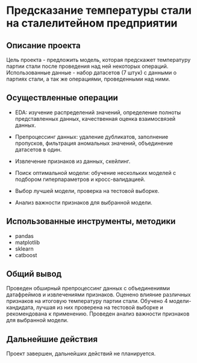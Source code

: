 # Предсказание температуры стали на сталелитейном предприятии

## Описание проекта

Цель проекта - предложить модель, которая предскажет температуру партии стали после проведения над ней некоторых операций. Использованные данные - набор датасетов (7 штук) с данными о партиях стали, а так же операциями, проведенными над ними.

## Осуществленные операции

* EDA: изучение распределений значений, определение полноты представленных данных, качественная оценка взаимосвязей данных.

* Препроцессинг данных: удаление дубликатов, заполнение пропусков, фильтрация аномальных значений, объединение датасетов в один.

* Извлечение признаков из данных, скейлинг.

* Поиск оптимальной модели: обучение нескольких моделей с подбором гиперпараметров и кросс-валидацией.

* Выбор лучшей модели, проверка на тестовой выборке.

* Анализ важности признаков для выбранной модели.

## Использованные инструменты, методики

* pandas
* matplotlib
* sklearn
* catboost

## Общий вывод

Проведен обширный препроцессинг данных с объединениями датафреймов и извлечениями признаков. Оценено влияние различных признаков на итоговую температуру партии стали. Обучено 4 модели-кандидата, лучшая из них проверена на тестовой выборке и рекомендована к применению. Проведен анализ важности признаков для выбранной модели.

## Дальнейшие действия

Проект завершен, дальнейших действий не планируется.
